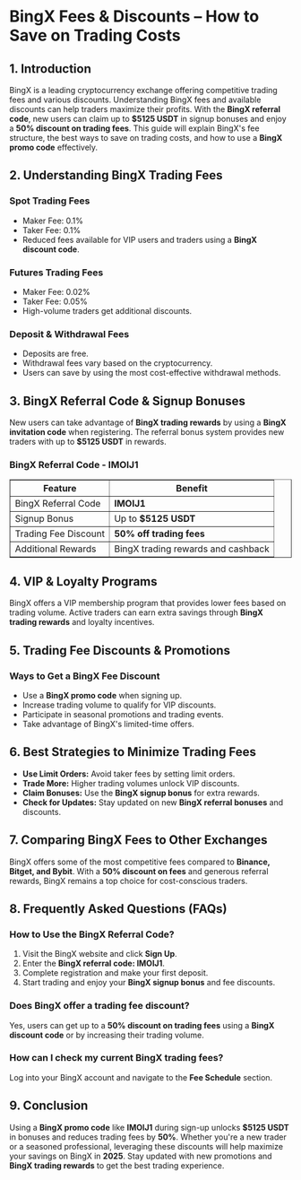 <h1>BingX Fees & Discounts – How to Save on Trading Costs</h1>
<h2>1. Introduction</h2>
<p>BingX is a leading cryptocurrency exchange offering competitive trading fees and various discounts. Understanding BingX fees and available discounts can help traders maximize their profits. With the <strong>BingX referral code</strong>, new users can claim up to <strong>$5125 USDT</strong> in signup bonuses and enjoy a <strong>50% discount on trading fees</strong>. This guide will explain BingX's fee structure, the best ways to save on trading costs, and how to use a <strong>BingX promo code</strong> effectively.</p>

<h2>2. Understanding BingX Trading Fees</h2>
<h3>Spot Trading Fees</h3>
<ul>
    <li>Maker Fee: 0.1%</li>
    <li>Taker Fee: 0.1%</li>
    <li>Reduced fees available for VIP users and traders using a <strong>BingX discount code</strong>.</li>
</ul>

<h3>Futures Trading Fees</h3>
<ul>
    <li>Maker Fee: 0.02%</li>
    <li>Taker Fee: 0.05%</li>
    <li>High-volume traders get additional discounts.</li>
</ul>

<h3>Deposit & Withdrawal Fees</h3>
<ul>
    <li>Deposits are free.</li>
    <li>Withdrawal fees vary based on the cryptocurrency.</li>
    <li>Users can save by using the most cost-effective withdrawal methods.</li>
</ul>

<h2>3. BingX Referral Code & Signup Bonuses</h2>
<p>New users can take advantage of <strong>BingX trading rewards</strong> by using a <strong>BingX invitation code</strong> when registering. The referral bonus system provides new traders with up to <strong>$5125 USDT</strong> in rewards.</p>

<h3>BingX Referral Code - IMOIJ1</h3>
<table border="1">
    <tr>
        <th>Feature</th>
        <th>Benefit</th>
    </tr>
    <tr>
        <td>BingX Referral Code</td>
        <td><strong>IMOIJ1</strong></td>
    </tr>
    <tr>
        <td>Signup Bonus</td>
        <td>Up to <strong>$5125 USDT</strong></td>
    </tr>
    <tr>
        <td>Trading Fee Discount</td>
        <td><strong>50% off trading fees</strong></td>
    </tr>
    <tr>
        <td>Additional Rewards</td>
        <td>BingX trading rewards and cashback</td>
    </tr>
</table>

<h2>4. VIP & Loyalty Programs</h2>
<p>BingX offers a VIP membership program that provides lower fees based on trading volume. Active traders can earn extra savings through <strong>BingX trading rewards</strong> and loyalty incentives.</p>

<h2>5. Trading Fee Discounts & Promotions</h2>
<h3>Ways to Get a BingX Fee Discount</h3>
<ul>
    <li>Use a <strong>BingX promo code</strong> when signing up.</li>
    <li>Increase trading volume to qualify for VIP discounts.</li>
    <li>Participate in seasonal promotions and trading events.</li>
    <li>Take advantage of BingX's limited-time offers.</li>
</ul>

<h2>6. Best Strategies to Minimize Trading Fees</h2>
<ul>
    <li><strong>Use Limit Orders:</strong> Avoid taker fees by setting limit orders.</li>
    <li><strong>Trade More:</strong> Higher trading volumes unlock VIP discounts.</li>
    <li><strong>Claim Bonuses:</strong> Use the <strong>BingX signup bonus</strong> for extra rewards.</li>
    <li><strong>Check for Updates:</strong> Stay updated on new <strong>BingX referral bonuses</strong> and discounts.</li>
</ul>

<h2>7. Comparing BingX Fees to Other Exchanges</h2>
<p>BingX offers some of the most competitive fees compared to <strong>Binance, Bitget, and Bybit</strong>. With a <strong>50% discount on fees</strong> and generous referral rewards, BingX remains a top choice for cost-conscious traders.</p>

<h2>8. Frequently Asked Questions (FAQs)</h2>
<h3>How to Use the BingX Referral Code?</h3>
<ol>
    <li>Visit the BingX website and click <strong>Sign Up</strong>.</li>
    <li>Enter the <strong>BingX referral code: IMOIJ1</strong>.</li>
    <li>Complete registration and make your first deposit.</li>
    <li>Start trading and enjoy your <strong>BingX signup bonus</strong> and fee discounts.</li>
</ol>

<h3>Does BingX offer a trading fee discount?</h3>
<p>Yes, users can get up to a <strong>50% discount on trading fees</strong> using a <strong>BingX discount code</strong> or by increasing their trading volume.</p>

<h3>How can I check my current BingX trading fees?</h3>
<p>Log into your BingX account and navigate to the <strong>Fee Schedule</strong> section.</p>

<h2>9. Conclusion</h2>
<p>Using a <strong>BingX promo code</strong> like <strong>IMOIJ1</strong> during sign-up unlocks <strong>$5125 USDT</strong> in bonuses and reduces trading fees by <strong>50%</strong>. Whether you're a new trader or a seasoned professional, leveraging these discounts will help maximize your savings on BingX in <strong>2025</strong>. Stay updated with new promotions and <strong>BingX trading rewards</strong> to get the best trading experience.</p>
